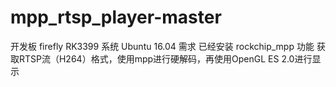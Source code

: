 # mpp_rtsp_player-master
开发板 firefly RK3399 系统 Ubuntu 16.04 需求 已经安装 rockchip_mpp  功能 获取RTSP流（H264）格式，使用mpp进行硬解码，再使用OpenGL ES 2.0进行显示
